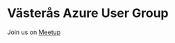 # Västerås Azure User Group

Join us on [Meetup](https://www.meetup.com/vasteras-azure-user-group/)
